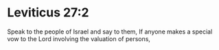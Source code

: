 # Leviticus 27:2

Speak to the people of Israel and say to them, If anyone makes a special vow to the Lord involving the valuation of persons,
